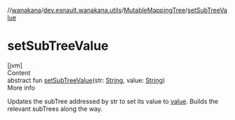 //[wanakana](../../index.md)/[dev.esnault.wanakana.utils](../index.md)/[MutableMappingTree](index.md)/[setSubTreeValue](set-sub-tree-value.md)



# setSubTreeValue  
[jvm]  
Content  
abstract fun [setSubTreeValue](set-sub-tree-value.md)(str: [String](https://kotlinlang.org/api/latest/jvm/stdlib/kotlin/-string/index.html), value: [String](https://kotlinlang.org/api/latest/jvm/stdlib/kotlin/-string/index.html))  
More info  


Updates the subTree addressed by str to set its value to [value](value.md). Builds the relevant subTrees along the way.

  



